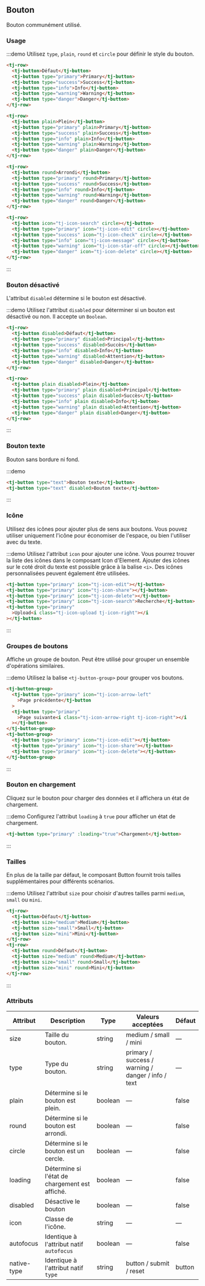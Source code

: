 ## Bouton

Bouton communément utilisé.

### Usage

:::demo Utilisez `type`, `plain`, `round` et `circle` pour définir le style du bouton.

```html
<tj-row>
  <tj-button>Défaut</tj-button>
  <tj-button type="primary">Primary</tj-button>
  <tj-button type="success">Success</tj-button>
  <tj-button type="info">Info</tj-button>
  <tj-button type="warning">Warning</tj-button>
  <tj-button type="danger">Danger</tj-button>
</tj-row>

<tj-row>
  <tj-button plain>Plein</tj-button>
  <tj-button type="primary" plain>Primary</tj-button>
  <tj-button type="success" plain>Success</tj-button>
  <tj-button type="info" plain>Info</tj-button>
  <tj-button type="warning" plain>Warning</tj-button>
  <tj-button type="danger" plain>Danger</tj-button>
</tj-row>

<tj-row>
  <tj-button round>Arrondi</tj-button>
  <tj-button type="primary" round>Primary</tj-button>
  <tj-button type="success" round>Success</tj-button>
  <tj-button type="info" round>Info</tj-button>
  <tj-button type="warning" round>Warning</tj-button>
  <tj-button type="danger" round>Danger</tj-button>
</tj-row>

<tj-row>
  <tj-button icon="tj-icon-search" circle></tj-button>
  <tj-button type="primary" icon="tj-icon-edit" circle></tj-button>
  <tj-button type="success" icon="tj-icon-check" circle></tj-button>
  <tj-button type="info" icon="tj-icon-message" circle></tj-button>
  <tj-button type="warning" icon="tj-icon-star-off" circle></tj-button>
  <tj-button type="danger" icon="tj-icon-delete" circle></tj-button>
</tj-row>
```

:::

### Bouton désactivé

L'attribut `disabled` détermine si le bouton est désactivé.

:::demo Utilisez l'attribut `disabled` pour déterminer si un bouton est désactivé ou non. Il accepte un `Boolean`.

```html
<tj-row>
  <tj-button disabled>Défaut</tj-button>
  <tj-button type="primary" disabled>Principal</tj-button>
  <tj-button type="success" disabled>Succès</tj-button>
  <tj-button type="info" disabled>Info</tj-button>
  <tj-button type="warning" disabled>Attention</tj-button>
  <tj-button type="danger" disabled>Danger</tj-button>
</tj-row>

<tj-row>
  <tj-button plain disabled>Plein</tj-button>
  <tj-button type="primary" plain disabled>Principal</tj-button>
  <tj-button type="success" plain disabled>Succès</tj-button>
  <tj-button type="info" plain disabled>Info</tj-button>
  <tj-button type="warning" plain disabled>Attention</tj-button>
  <tj-button type="danger" plain disabled>Danger</tj-button>
</tj-row>
```

:::

### Bouton texte

Bouton sans bordure ni fond.

:::demo

```html
<tj-button type="text">Bouton texte</tj-button>
<tj-button type="text" disabled>Bouton texte</tj-button>
```

:::

### Icône

Utilisez des icônes pour ajouter plus de sens aux boutons. Vous pouvez utiliser uniquement l'icône pour économiser de l'espace, ou bien l'utiliser avec du texte.

:::demo Utilisez l'attribut `icon` pour ajouter une icône. Vous pourrez trouver la liste des icônes dans le composant Icon d'Element. Ajouter des icônes sur le coté droit du texte est possible grâce à la balise `<i>`. Des icônes personnalisées peuvent également être utilisées.

```html
<tj-button type="primary" icon="tj-icon-edit"></tj-button>
<tj-button type="primary" icon="tj-icon-share"></tj-button>
<tj-button type="primary" icon="tj-icon-delete"></tj-button>
<tj-button type="primary" icon="tj-icon-search">Recherche</tj-button>
<tj-button type="primary"
  >Upload<i class="tj-icon-upload tj-icon-right"></i
></tj-button>
```

:::

### Groupes de boutons

Affiche un groupe de bouton. Peut être utilisé pour grouper un ensemble d'opérations similaires.

:::demo Utilisez la balise `<tj-button-group>` pour grouper vos boutons.

```html
<tj-button-group>
  <tj-button type="primary" icon="tj-icon-arrow-left"
    >Page précédente</tj-button
  >
  <tj-button type="primary"
    >Page suivante<i class="tj-icon-arrow-right tj-icon-right"></i
  ></tj-button>
</tj-button-group>
<tj-button-group>
  <tj-button type="primary" icon="tj-icon-edit"></tj-button>
  <tj-button type="primary" icon="tj-icon-share"></tj-button>
  <tj-button type="primary" icon="tj-icon-delete"></tj-button>
</tj-button-group>
```

:::

### Bouton en chargement

Cliquez sur le bouton pour charger des données et il affichera un état de chargement.

:::demo Configurez l'attribut `loading` à `true` pour afficher un état de chargement.

```html
<tj-button type="primary" :loading="true">Chargement</tj-button>
```

:::

### Tailles

En plus de la taille par défaut, le composant Button fournit trois tailles supplémentaires pour différents scénarios.

:::demo Utilisez l'attribut `size` pour choisir d'autres tailles parmi `medium`, `small` ou `mini`.

```html
<tj-row>
  <tj-button>Défaut</tj-button>
  <tj-button size="medium">Medium</tj-button>
  <tj-button size="small">Small</tj-button>
  <tj-button size="mini">Mini</tj-button>
</tj-row>
<tj-row>
  <tj-button round>Défaut</tj-button>
  <tj-button size="medium" round>Medium</tj-button>
  <tj-button size="small" round>Small</tj-button>
  <tj-button size="mini" round>Mini</tj-button>
</tj-row>
```

:::

### Attributs

| Attribut    | Description                                    | Type    | Valeurs acceptées                                  | Défaut |
| ----------- | ---------------------------------------------- | ------- | -------------------------------------------------- | ------ |
| size        | Taille du bouton.                              | string  | medium / small / mini                              | —      |
| type        | Type du bouton.                                | string  | primary / success / warning / danger / info / text | —      |
| plain       | Détermine si le bouton est plein.              | boolean | —                                                  | false  |
| round       | Détermine si le bouton est arrondi.            | boolean | —                                                  | false  |
| circle      | Détermine si le bouton est un cercle.          | boolean | —                                                  | false  |
| loading     | Détermine si l'état de chargement est affiché. | boolean | —                                                  | false  |
| disabled    | Désactive le bouton                            | boolean | —                                                  | false  |
| icon        | Classe de l'icône.                             | string  | —                                                  | —      |
| autofocus   | Identique à l'attribut natif `autofocus`       | boolean | —                                                  | false  |
| native-type | Identique à l'attribut natif `type`            | string  | button / submit / reset                            | button |
